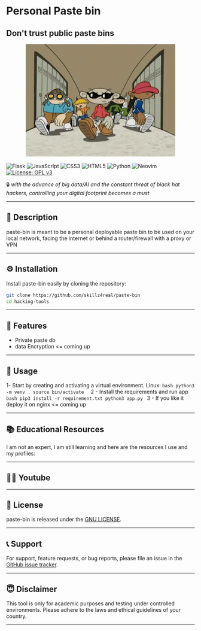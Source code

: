 # Personal Paste bin

## Don't trust public paste bins 

<p align="center">
  <img src="mascot.gif" alt="Mascot">
</p>

 ![Flask](https://img.shields.io/badge/flask-%23000.svg?style=for-the-badge&logo=flask&logoColor=white) ![JavaScript](https://img.shields.io/badge/javascript-%23323330.svg?style=for-the-badge&logo=javascript&logoColor=%23F7DF1E)  ![CSS3](https://img.shields.io/badge/css3-%231572B6.svg?style=for-the-badge&logo=css3&logoColor=white) ![HTML5](https://img.shields.io/badge/html5-%23E34F26.svg?style=for-the-badge&logo=html5&logoColor=white) ![Python](https://img.shields.io/badge/python-3670A0?style=for-the-badge&logo=python&logoColor=ffdd54) ![Neovim](https://img.shields.io/badge/NeoVim-%2357A143.svg?&style=for-the-badge&logo=neovim&logoColor=white) 
 [![License: GPL v3](https://img.shields.io/badge/License-GPLv3-blue.svg)](https://www.gnu.org/licenses/gpl-3.0) 

🔒 *with the advance of big data/AI and the constant threat of black hat hackers, controlling your digital footprint becomes a must*

---

## 📜 Description

paste-bin is meant to be a personal deployable paste bin to be used on your local network, facing the internet or behind a router/firewall with a proxy or VPN

---

## ⚙️ Installation

Install paste-bin easily by cloning the repository:

```bash
git clone https://github.com/skillz4real/paste-bin
cd hacking-tools
```
---

## 🌟 Features

- Private paste db
- data Encryption <= coming up

---

## 📘 Usage

1- Start by creating and activating a virtual environment.
  Linux:
    ```bash
    python3 -m venv .
    source bin/activate 
    ```
2 - Install the requirements and run app
    ```bash
    pip3 install -r requirement.txt
    python3 app.py
    ```
3 -  If you like it deploy it on nginx <= coming up 

---

## 📚 Educational Resources

I am not an expert, I am still learning and here are the resources I use and my profiles:

<!--- [Hack The Box](https://app.hackthebox.com/profile/1776662)-->
<!--- [Try Hack Me](https://tryhackme.com/p/skillz4real)-->
<!--- [Leet Code](https://leetcode.com/skillz4real/)-->

---

## 👨‍💻 Youtube

<!-- Youtube -->

---

## 📄 License

paste-bin is released under the [GNU LICENSE](LICENSE).

---

## 📞 Support

For support, feature requests, or bug reports, please file an issue in the [GitHub issue tracker](https://github.com/skillz4real/hacking-tools/issues).

---

## 😇 Disclaimer

This tool is only for academic purposes and testing under controlled environments. Please adhere to the laws and ethical guidelines of your country.

---
